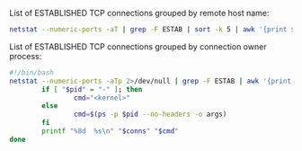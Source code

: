 List of ESTABLISHED TCP connections grouped by remote host name:

```bash
netstat --numeric-ports -aT | grep -F ESTAB | sort -k 5 | awk '{print $5}' | sed 's/^\(.*\):[0-9]\+$/\1/' | uniq -c
```

List of ESTABLISHED TCP connections grouped by connection owner process:

```bash
#!/bin/bash
netstat --numeric-ports -aTp 2>/dev/null | grep -F ESTAB | awk '{print $7}' | sed 's:^\([0-9]\+\)/.*$:\1:' | sort -n | uniq -c | while read conns pid; do
        if [ "$pid" = "-" ]; then
                cmd="<kernel>"
        else
                cmd=$(ps -p $pid --no-headers -o args)
        fi
        printf "%8d  %s\n" "$conns" "$cmd"
done
```
